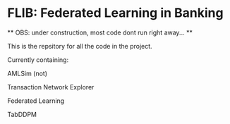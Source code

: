 # FLIB: Federated Learning in Banking

** OBS: under construction, most code dont run right away... **

This is the repsitory for all the code in the project.

Currently containing:

  AMLSim (not)

  Transaction Network Explorer

  Federated Learning

  TabDDPM
